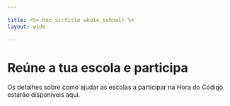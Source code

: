 ```yaml
---

title: <%= hoc_s(:title_whole_school) %>
layout: wide

---
```



# Reúne a tua escola e participa

Os detalhes sobre como ajudar as escolas a participar na Hora do Código estarão disponíveis aqui.

